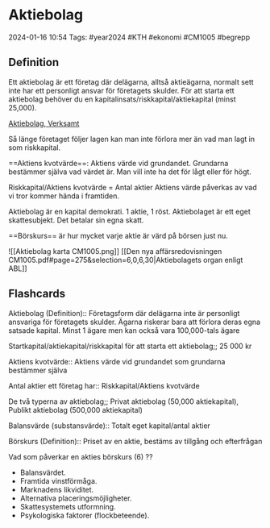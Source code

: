 # Aktiebolag

2024-01-16 10:54
Tags: #year2024 #KTH #ekonomi #CM1005 #begrepp

## Definition

Ett aktiebolag är ett företag där delägarna, alltså aktieägarna, normalt sett inte har ett personligt ansvar för företagets skulder. För att starta ett aktiebolag behöver du en kapitalinsats/riskkapital/aktiekapital (minst 25,000).

[Aktiebolag, Verksamt](https://www.verksamt.se/starta/valj-foretagsform/aktiebolag)

Så länge företaget följer lagen kan man inte förlora mer än vad man lagt in som riskkapital.

==Aktiens kvotvärde==: Aktiens värde vid grundandet. Grundarna bestämmer själva vad värdet är. Man vill inte ha det för lågt eller för högt.

Riskkapital/Aktiens kvotvärde = Antal aktier
Aktiens värde påverkas av vad vi tror kommer hända i framtiden.

Aktiebolag är en kapital demokrati. 1 aktie, 1 röst.
Aktiebolaget är ett eget skattesubjekt. Det betalar sin egna skatt.

==Börskurs== är hur mycket varje aktie är värd på börsen just nu.

![[Aktiebolag karta CM1005.png]]
[[Den nya affärsredovisningen CM1005.pdf#page=275&selection=6,0,6,30|Aktiebolagets organ enligt ABL]]

## Flashcards

Aktiebolag (Definition):: Företagsform där delägarna inte är personligt ansvariga för företagets skulder. Ägarna riskerar bara att förlora deras egna satsade kapital. Minst 1 ägare men kan också vara 100,000-tals ägare
<!--SR:!2024-02-04,5,252!2024-02-14,15,292-->

Startkapital/aktiekapital/riskkapital för att starta ett aktiebolag;; 25 000 kr
<!--SR:!2024-02-06,11,272-->

Aktiens kvotvärde:: Aktiens värde vid grundandet som grundarna bestämmer själva
<!--SR:!2024-02-08,9,272!2024-02-14,15,292-->

Antal aktier ett företag har:: Riskkapital/Aktiens kvotvärde
<!--SR:!2024-02-08,3,232!2024-02-25,20,270-->

De två typerna av aktiebolag;; Privat aktiebolag (50,000 aktiekapital), Publikt aktiebolag (500,000 aktiekapital)
<!--SR:!2024-02-10,11,270-->

Balansvärde (substansvärde):: Totalt eget kapital/antal aktier
<!--SR:!2024-01-31,1,230!2024-02-06,1,193-->

Börskurs (Definition):: Priset av en aktie, bestäms av tillgång och efterfrågan
<!--SR:!2024-02-15,13,270!2024-02-15,12,272-->

Vad som påverkar en akties börskurs (6)
??
- Balansvärdet.
- Framtida vinstförmåga.
- Marknadens likviditet.
- Alternativa placeringsmöjligheter.
- Skattesystemets utformning.
- Psykologiska faktorer (flockbeteende).
<!--SR:!2024-01-27,1,232!2024-02-12,9,270-->
